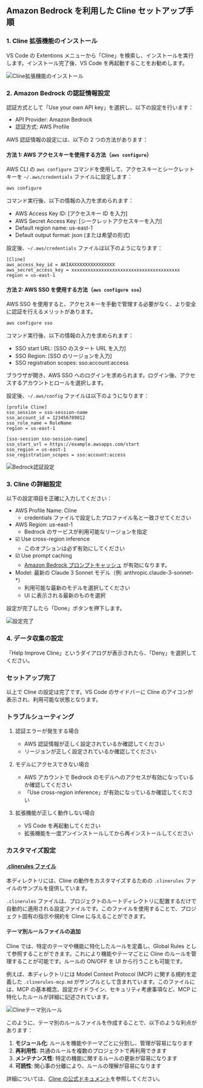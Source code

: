 ## Amazon Bedrock を利用した Cline セットアップ手順

### 1. Cline 拡張機能のインストール

VS Code の Extentions メニューから「Cline」を検索し、インストールを実行します。インストール完了後、VS Code を再起動することをお勧めします。

![Cline拡張機能のインストール](images/cline-setup1.png)

### 2. Amazon Bedrock の認証情報設定

認証方式として「Use your own API key」を選択し、以下の設定を行います：
- API Provider: Amazon Bedrock
- 認証方式: AWS Profile

AWS 認証情報の設定には、以下の 2 つの方法があります：

#### 方法 1: AWS アクセスキーを使用する方法（`aws configure`）

AWS CLI の `aws configure` コマンドを使用して、アクセスキーとシークレットキーを `~/.aws/credentials` ファイルに設定します：

```bash
aws configure
```

コマンド実行後、以下の情報の入力を求められます：
- AWS Access Key ID: [アクセスキー ID を入力]
- AWS Secret Access Key: [シークレットアクセスキーを入力]
- Default region name: us-east-1
- Default output format: json (または希望の形式)

設定後、`~/.aws/credentials` ファイルは以下のようになります：

```
[Cline]
aws_access_key_id = AKIAXXXXXXXXXXXXXXXX
aws_secret_access_key = xxxxxxxxxxxxxxxxxxxxxxxxxxxxxxxxxxxxxxxx
region = us-east-1
```

#### 方法 2: AWS SSO を使用する方法（`aws configure sso`）

AWS SSO を使用すると、アクセスキーを手動で管理する必要がなく、より安全に認証を行えるメリットがあります。

```bash
aws configure sso
```

コマンド実行後、以下の情報の入力を求められます：
- SSO start URL: [SSO のスタート URL を入力]
- SSO Region: [SSO のリージョンを入力]
- SSO registration scopes: sso:account:access

ブラウザが開き、AWS SSO へのログインを求められます。ログイン後、アクセスするアカウントとロールを選択します。

設定後、`~/.aws/config` ファイルは以下のようになります：

```
[profile Cline]
sso_session = sso-session-name
sso_account_id = 123456789012
sso_role_name = RoleName
region = us-east-1

[sso-session sso-session-name]
sso_start_url = https://example.awsapps.com/start
sso_region = us-east-1
sso_registration_scopes = sso:account:access
```

![Bedrock認証設定](images/cline-setup2.png)

### 3. Cline の詳細設定

以下の設定項目を正確に入力してください：

- AWS Profile Name: Cline
  - credentials ファイルで設定したプロファイル名と一致させてください
- AWS Region: us-east-1
  - Bedrock のサービスが利用可能なリージョンを指定
- ☑️ Use cross-region inference
  - このオプションは必ず有効にしてください
- ☑️ Use prompt caching
  - [Amazon Bedrock プロンプトキャッシュ](https://aws.amazon.com/jp/bedrock/prompt-caching/) が有効になります。
- Model: 最新の Claude 3 Sonnet モデル（例: anthropic.claude-3-sonnet-*）
  - 利用可能な最新のモデルを選択してください
  - UI に表示される最新のものを選択

設定が完了したら「Done」ボタンを押下します。

![設定完了](images/cline-setup3.png)

### 4. データ収集の設定

「Help Improve Cline」というダイアログが表示されたら、「Deny」を選択してください。

### セットアップ完了

以上で Cline の設定は完了です。VS Code のサイドバーに Cline のアイコンが表示され、利用可能な状態となります。

### トラブルシューティング

1. 認証エラーが発生する場合
   - AWS 認証情報が正しく設定されているか確認してください
   - リージョンが正しく設定されているか確認してください

2. モデルにアクセスできない場合
   - AWS アカウントで Bedrock のモデルへのアクセスが有効になっているか確認してください
   - 「Use cross-region inference」が有効になっているか確認してください

3. 拡張機能が正しく動作しない場合
   - VS Code を再起動してください
   - 拡張機能を一度アンインストールしてから再インストールしてください

### カスタマイズ設定

#### [.clinerules ファイル](https://docs.cline.bot/improving-your-prompting-skills/prompting)

本ディレクトリには、Cline の動作をカスタマイズするための `.clinerules` ファイルのサンプルを提供しています。

`.clinerules` ファイルは、プロジェクトのルートディレクトリに配置するだけで自動的に適用される設定ファイルです。このファイルを使用することで、プロジェクト固有の指示や規約を Cline に与えることができます。

#### テーマ別ルールファイルの追加

Cline では、特定のテーマや機能に特化したルールを定義し、Global Rules として参照することができます。これにより機能やテーマごとに Cline のルールを管理することが可能です。ルールの ON/OFF を UI から行うことも可能です。

例えば、本ディレクトリには Model Context Protocol (MCP) に関する規約を定義した `.clinerules-mcp.md` がサンプルとして含まれています。このファイルには、MCP の基本概念、設定ガイドライン、セキュリティ考慮事項など、MCP に特化したルールが詳細に記述されています。

![Clineテーマ別ルール](images/cline-mcprule.png)

このように、テーマ別のルールファイルを作成することで、以下のような利点があります：

1. **モジュール化**: ルールを機能やテーマごとに分割し、管理が容易になります
2. **再利用性**: 共通のルールを複数のプロジェクトで再利用できます
3. **メンテナンス性**: 特定の機能に関するルールの更新が容易になります
4. **可読性**: 関心事の分離により、ルールの理解が容易になります

詳細については、[Cline の公式ドキュメント](https://docs.cline.bot/improving-your-prompting-skills/prompting)を参照してください。
